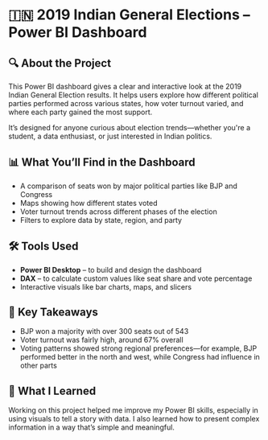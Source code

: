 # 🇮🇳 2019 Indian General Elections – Power BI Dashboard

## 🔍 About the Project
This Power BI dashboard gives a clear and interactive look at the 2019 Indian General Election results. It helps users explore how different political parties performed across various states, how voter turnout varied, and where each party gained the most support.

It’s designed for anyone curious about election trends—whether you're a student, a data enthusiast, or just interested in Indian politics.

## 📊 What You’ll Find in the Dashboard
- A comparison of seats won by major political parties like BJP and Congress
- Maps showing how different states voted
- Voter turnout trends across different phases of the election
- Filters to explore data by state, region, and party

## 🛠 Tools Used
- **Power BI Desktop** – to build and design the dashboard
- **DAX** – to calculate custom values like seat share and vote percentage
- Interactive visuals like bar charts, maps, and slicers

## 📌 Key Takeaways
- BJP won a majority with over 300 seats out of 543
- Voter turnout was fairly high, around 67% overall
- Voting patterns showed strong regional preferences—for example, BJP performed better in the north and west, while Congress had influence in other parts

## 🧠 What I Learned
Working on this project helped me improve my Power BI skills, especially in using visuals to tell a story with data. I also learned how to present complex information in a way that’s simple and meaningful.
